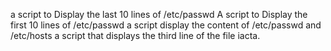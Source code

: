 a script to Display the last 10 lines of /etc/passwd
A script to Display the first 10 lines of /etc/passwd
a script display the content of /etc/passwd and /etc/hosts
a script that displays the third line of the file iacta. 
